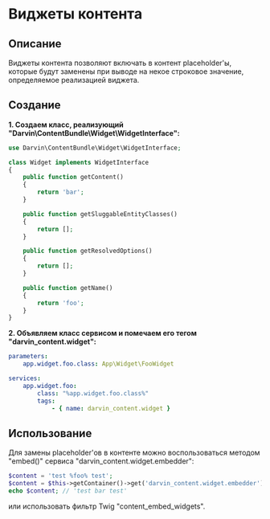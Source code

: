 Виджеты контента
================

## Описание

Виджеты контента позволяют включать в контент placeholder'ы, которые будут заменены при выводе на некое строковое значение,
 определяемое реализацией виджета.

## Создание

**1. Создаем класс, реализующий "Darvin\ContentBundle\Widget\WidgetInterface":**

```php
use Darvin\ContentBundle\Widget\WidgetInterface;

class Widget implements WidgetInterface
{
    public function getContent()
    {
        return 'bar';
    }

    public function getSluggableEntityClasses()
    {
        return [];
    }

    public function getResolvedOptions()
    {
        return [];
    }

    public function getName()
    {
        return 'foo';
    }
}
```

**2. Объявляем класс сервисом и помечаем его тегом "darvin_content.widget":**

```yaml
parameters:
    app.widget.foo.class: App\Widget\FooWidget

services:
    app.widget.foo:
        class: "%app.widget.foo.class%"
        tags:
            - { name: darvin_content.widget }
```

## Использование

Для замены placeholder'ов в контенте можно воспользоваться методом "embed()" сервиса "darvin_content.widget.embedder":

```php
$content = 'test %foo% test';
$content = $this->getContainer()->get('darvin_content.widget.embedder')->embed($content);
echo $content; // 'test bar test'
```

или использовать фильтр Twig "content_embed_widgets".
